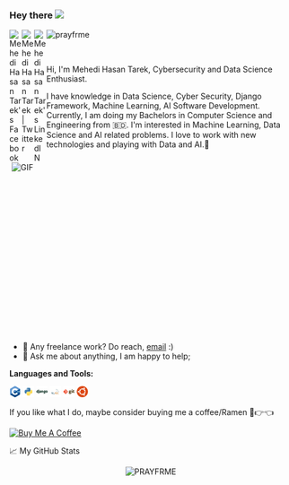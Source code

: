 ### Hey there <img src="https://media.giphy.com/media/hvRJCLFzcasrR4ia7z/giphy.gif" width="25px">
</a>
<a href="https://www.facebook.com/prayfrme/">
  <img align="left" alt="Mehedi Hasan Tarek's Facebook" width="22px" src="https://raw.githubusercontent.com/peterthehan/peterthehan/master/assets/facebook.svg" />
</a>
<a href="https://twitter.com/prayfrme">
  <img align="left" alt="Mehedi Hasan Tarek | Twitter" width="22px" src="https://raw.githubusercontent.com/peterthehan/peterthehan/master/assets/twitter.svg" />
</a>
<a href="https://www.linkedin.com/in/prayfrme/">
  <img align="left" alt="Mehedi Hasan Tarek's LinkedIN" width="22px" src="https://raw.githubusercontent.com/peterthehan/peterthehan/master/assets/linkedin.svg" />
</a>

<p> <img src="https://komarev.com/ghpvc/?username=prayfrme" alt="prayfrme" /> </p>

<br />

Hi, I'm Mehedi Hasan Tarek, Cybersecurity and Data Science Enthusiast.

I have knowledge in Data Science, Cyber Security, Django Framework, Machine Learning, AI Software Development. Currently, I am doing my Bachelors in Computer Science and Engineering from 🇧🇩. I'm interested in Machine Learning, Data Science and AI related problems. I love to work with new technologies and playing with Data and AI.🤖




  <img align="right" alt="GIF" src="https://github.com/abhisheknaiidu/abhisheknaiidu/blob/master/code.gif?raw=true" width="500" height="320" />
  
- 💼 Any freelance work? Do reach, [email](mailto:mhtarek@live.com) :)
- 💬 Ask me about anything, I am happy to help;

**Languages and Tools:**  

<code><img height="20" src="https://raw.githubusercontent.com/github/explore/80688e429a7d4ef2fca1e82350fe8e3517d3494d/topics/cpp/cpp.png"></code>
<code><img height="20" src="https://raw.githubusercontent.com/github/explore/80688e429a7d4ef2fca1e82350fe8e3517d3494d/topics/python/python.png"></code>
<code><img height="20" src="https://raw.githubusercontent.com/github/explore/80688e429a7d4ef2fca1e82350fe8e3517d3494d/topics/django/django.png"></code>
<code><img height="20" src="https://raw.githubusercontent.com/github/explore/80688e429a7d4ef2fca1e82350fe8e3517d3494d/topics/mysql/mysql.png"></code>
<code><img height="20" src="https://raw.githubusercontent.com/github/explore/80688e429a7d4ef2fca1e82350fe8e3517d3494d/topics/git/git.png"></code>
<code><img height="20" src="https://raw.githubusercontent.com/github/explore/80688e429a7d4ef2fca1e82350fe8e3517d3494d/topics/ubuntu/ubuntu.png"></code>


If you like what I do, maybe consider buying me a coffee/Ramen 🥺👉👈

<a href="https://https://www.buymeacoffee.com/prayfrme" target="_blank"><img src="https://cdn.buymeacoffee.com/buttons/v2/default-red.png" alt="Buy Me A Coffee" width="150" ></a>


📈 My GitHub Stats

<p align="center"> <img src="https://github-readme-stats.vercel.app/api?username=PRAYFRME&show_icons=true&theme=gotham" alt="PRAYFRME" />
